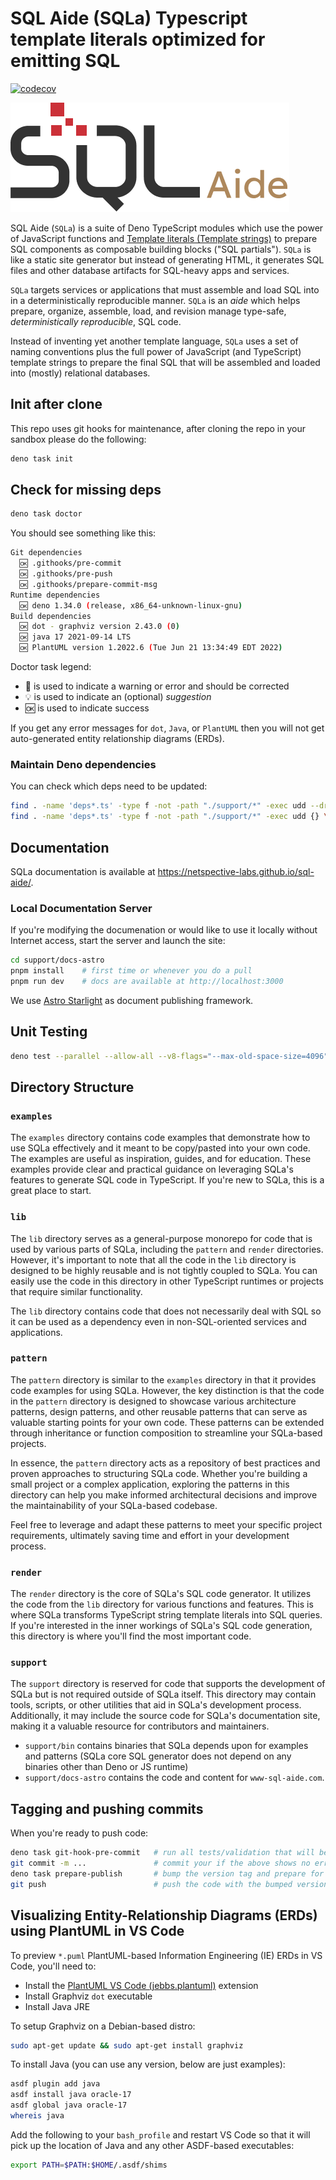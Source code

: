 # SQL Aide (SQLa) Typescript template literals optimized for emitting SQL

[![codecov](https://codecov.io/gh/netspective-labs/sql-aide/branch/main/graph/badge.svg?token=DPJICL8F4O)](https://codecov.io/gh/netspective-labs/sql-aide)

![Repository Logo](support/logo.png)

SQL Aide (`SQLa`) is a suite of Deno TypeScript modules which use the power of
JavaScript functions and
[Template literals (Template strings)](https://developer.mozilla.org/en-US/docs/Web/JavaScript/Reference/Template_literals)
to prepare SQL components as composable building blocks ("SQL partials"). `SQLa`
is like a static site generator but instead of generating HTML, it generates SQL
files and other database artifacts for SQL-heavy apps and services.

`SQLa` targets services or applications that must assemble and load SQL into in
a deterministically reproducible manner. `SQLa` is an _aide_ which helps
prepare, organize, assemble, load, and revision manage type-safe,
_deterministically reproducible_, SQL code.

Instead of inventing yet another template language, `SQLa` uses a set of naming
conventions plus the full power of JavaScript (and TypeScript) template strings
to prepare the final SQL that will be assembled and loaded into (mostly)
relational databases.

## Init after clone

This repo uses git hooks for maintenance, after cloning the repo in your sandbox
please do the following:

```bash
deno task init
```

## Check for missing deps

```bash
deno task doctor
```

You should see something like this:

```bash
Git dependencies
  🆗 .githooks/pre-commit
  🆗 .githooks/pre-push
  🆗 .githooks/prepare-commit-msg
Runtime dependencies
  🆗 deno 1.34.0 (release, x86_64-unknown-linux-gnu)
Build dependencies
  🆗 dot - graphviz version 2.43.0 (0)
  🆗 java 17 2021-09-14 LTS
  🆗 PlantUML version 1.2022.6 (Tue Jun 21 13:34:49 EDT 2022)
```

Doctor task legend:

- 🚫 is used to indicate a warning or error and should be corrected
- 💡 is used to indicate an (optional) _suggestion_
- 🆗 is used to indicate success

If you get any error messages for `dot`, `Java`, or `PlantUML` then you will not
get auto-generated entity relationship diagrams (ERDs).

### Maintain Deno dependencies

You can check which deps need to be updated:

```bash
find . -name 'deps*.ts' -type f -not -path "./support/*" -exec udd --dry-run {} \;   # check first
find . -name 'deps*.ts' -type f -not -path "./support/*" -exec udd {} \;             # update deps
```

## Documentation

SQLa documentation is available at https://netspective-labs.github.io/sql-aide/.

### Local Documentation Server

If you're modifying the documenation or would like to use it locally without
Internet access, start the server and launch the site:

```bash
cd support/docs-astro
pnpm install    # first time or whenever you do a pull
pnpm run dev    # docs are available at http://localhost:3000
```

We use [Astro Starlight](https://starlight.astro.build/) as document publishing
framework.

## Unit Testing

```bash
deno test --parallel --allow-all --v8-flags="--max-old-space-size=4096"
```

## Directory Structure

### `examples`

The `examples` directory contains code examples that demonstrate how to use SQLa
effectively and it meant to be copy/pasted into your own code. The examples are
useful as inspiration, guides, and for education. These examples provide clear
and practical guidance on leveraging SQLa's features to generate SQL code in
TypeScript. If you're new to SQLa, this is a great place to start.

### `lib`

The `lib` directory serves as a general-purpose monorepo for code that is used
by various parts of SQLa, including the `pattern` and `render` directories.
However, it's important to note that all the code in the `lib` directory is
designed to be highly reusable and is not tightly coupled to SQLa. You can
easily use the code in this directory in other TypeScript runtimes or projects
that require similar functionality.

The `lib` directory contains code that does not necessarily deal with SQL so it
can be used as a dependency even in non-SQL-oriented services and applications.

### `pattern`

The `pattern` directory is similar to the `examples` directory in that it
provides code examples for using SQLa. However, the key distinction is that the
code in the `pattern` directory is designed to showcase various architecture
patterns, design patterns, and other reusable patterns that can serve as
valuable starting points for your own code. These patterns can be extended
through inheritance or function composition to streamline your SQLa-based
projects.

In essence, the `pattern` directory acts as a repository of best practices and
proven approaches to structuring SQLa code. Whether you're building a small
project or a complex application, exploring the patterns in this directory can
help you make informed architectural decisions and improve the maintainability
of your SQLa-based codebase.

Feel free to leverage and adapt these patterns to meet your specific project
requirements, ultimately saving time and effort in your development process.

### `render`

The `render` directory is the core of SQLa's SQL code generator. It utilizes the
code from the `lib` directory for various functions and features. This is where
SQLa transforms TypeScript string template literals into SQL queries. If you're
interested in the inner workings of SQLa's SQL code generation, this directory
is where you'll find the most important code.

### `support`

The `support` directory is reserved for code that supports the development of
SQLa but is not required outside of SQLa itself. This directory may contain
tools, scripts, or other utilities that aid in SQLa's development process.
Additionally, it may include the source code for SQLa's documentation site,
making it a valuable resource for contributors and maintainers.

- `support/bin` contains binaries that SQLa depends upon for examples and
  patterns (SQLa core SQL generator does not depend on any binaries other than
  Deno or JS runtime)
- `support/docs-astro` contains the code and content for `www-sql-aide.com`.

## Tagging and pushing commits

When you're ready to push code:

```bash
deno task git-hook-pre-commit   # run all tests/validation that will be run by Git commit hook so there are no surprises
git commit -m ...               # commit your if the above shows no errors
deno task prepare-publish       # bump the version tag and prepare for push
git push                        # push the code with the bumped version
```

## Visualizing Entity-Relationship Diagrams (ERDs) using PlantUML in VS Code

To preview `*.puml` PlantUML-based Information Engineering (IE) ERDs in VS Code,
you'll need to:

- Install the
  [PlantUML VS Code (jebbs.plantuml)](https://marketplace.visualstudio.com/items?itemName=jebbs.plantuml)
  extension
- Install Graphviz `dot` executable
- Install Java JRE

To setup Graphviz on a Debian-based distro:

```bash
sudo apt-get update && sudo apt-get install graphviz
```

To install Java (you can use any version, below are just examples):

```bash
asdf plugin add java
asdf install java oracle-17
asdf global java oracle-17
whereis java
```

Add the following to your `bash_profile` and restart VS Code so that it will
pick up the location of Java and any other ASDF-based executables:

```bash
export PATH=$PATH:$HOME/.asdf/shims
```


<!-- Security scan triggered at 2025-09-02 00:50:09 -->